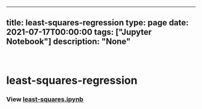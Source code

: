
---
title: least-squares-regression
type: page
date: 2021-07-17T00:00:00
tags: ["Jupyter Notebook"]
description: "None"
---


<br>

# least-squares-regression

### View [least-squares.ipynb](https://github.com/JakeRoggenbuck/least-squares-regression/blob/main/least-squares.ipynb)
